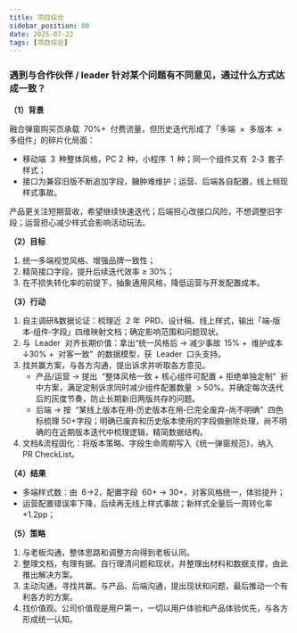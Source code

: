 ```yaml
---
title: 项目综合
sidebar_position: 80
date: 2025-07-22
tags: [项目综合]
---
```


### 遇到与合作伙伴 / leader 针对某个问题有不同意见，通过什么方式达成一致？

**（1）背景**

融合弹窗购买页承载  70%+  付费流量，但历史迭代形成了「多端  ×  多版本  ×  多组件」的碎片化局面：

-   移动端  3  种整体风格，PC 2  种，小程序  1  种；同一个组件又有  2‑3  套子样式；
-   接口为兼容旧版不断追加字段，臃肿难维护；运营、后端各自配置，线上频现样式事故。

产品更关注短期营收，希望继续快速迭代；后端担心改接口风险，不想调整旧字段；运营担心减少样式会影响活动玩法。

**（2）目标**

1. 统一多端视觉风格、增强品牌一致性；
2. 精简接口字段，提升后续迭代效率 ≥ 30%；
3. 在不损失转化率的前提下，抽象通用风格，降低运营与开发配置成本。

**（3）行动**

1. 自主调研&数据论证：梳理近  2 年  PRD、设计稿、线上样式，输出「端‑版本‑组件‑字段」四维映射文档；确定影响范围和问题现状。
2. 与  Leader  对齐长期价值：拿出“统一风格后 → 减少事故  15% +  维护成本 ↓30% +  对客一致”  的数据模型，获  Leader  口头支持。
3. 找共赢方案，与各方沟通，提出诉求并听取各方意见。
    - 产品/运营 → 提出  “整体风格一致 + 核心组件可配置 + 拒绝单独定制”  折中方案，满足定制诉求同时减少组件配置数量  > 50%。并确定每次迭代后的灰度节奏，防止长期新旧两版共存的问题。
    - 后端 → 按  “某线上版本在用‑历史版本在用‑已完全废弃-尚不明确”  四色标梳理 50+字段；明确已废弃和历史版本使用的字段做删除处理，尚不明确的在近期版本迭代中梳理逻辑，精简数据结构。
4. 文档&流程固化：将版本策略、字段生命周期写入《统一弹窗规范》，纳入 PR CheckList。

**（4）结果**

-   多端样式数：由  6→2，配置字段  60+ → 30+，对客风格统一，体验提升；
-   运营配置错误率下降，后续再无线上样式事故；新样式全量后一周转化率 +1.2pp；

**（5）策略**

1. 与老板沟通，整体思路和调整方向得到老板认同。
2. 整理文档，有理有据。自行理清问题和现状，并整理出材料和数据支撑，由此推出解决方案。
3. 主动沟通，寻找共赢。与产品、后端沟通，提出现状和问题，最后推动一个有利各方的方案。
4. 找价值观。公司价值观是用户第一，一切以用户体验和产品体验优先，与各方形成统一认知。
